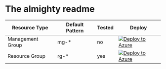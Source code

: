 # The almighty readme

|Resource Type|Default Pattern|Tested|Deploy|
|--|--|--|--|
|Management Group|mg-*|no|[![Deploy to Azure](https://aka.ms/deploytoazurebutton)](https://portal.azure.com/#create/Microsoft.Template/uri/https%3A%2F%2Fraw.githubusercontent.com%2Fmatthiasguentert%2Fazure-naming-convention-initiative%2Fmg_arm_templates%2Farm-templates%2FGeneral%2Fnaming-convention-mg.json)|
|Resource Group|rg-*|yes|[![Deploy to Azure](https://aka.ms/deploytoazurebutton)](https://portal.azure.com/#create/Microsoft.Template/uri/https%3A%2F%2Fraw.githubusercontent.com%2Fmatthiasguentert%2Fazure-naming-convention-initiative%2Fmg_arm_templates%2Farm-templates%2FGeneral%2Fnaming-convention-rg.json)|